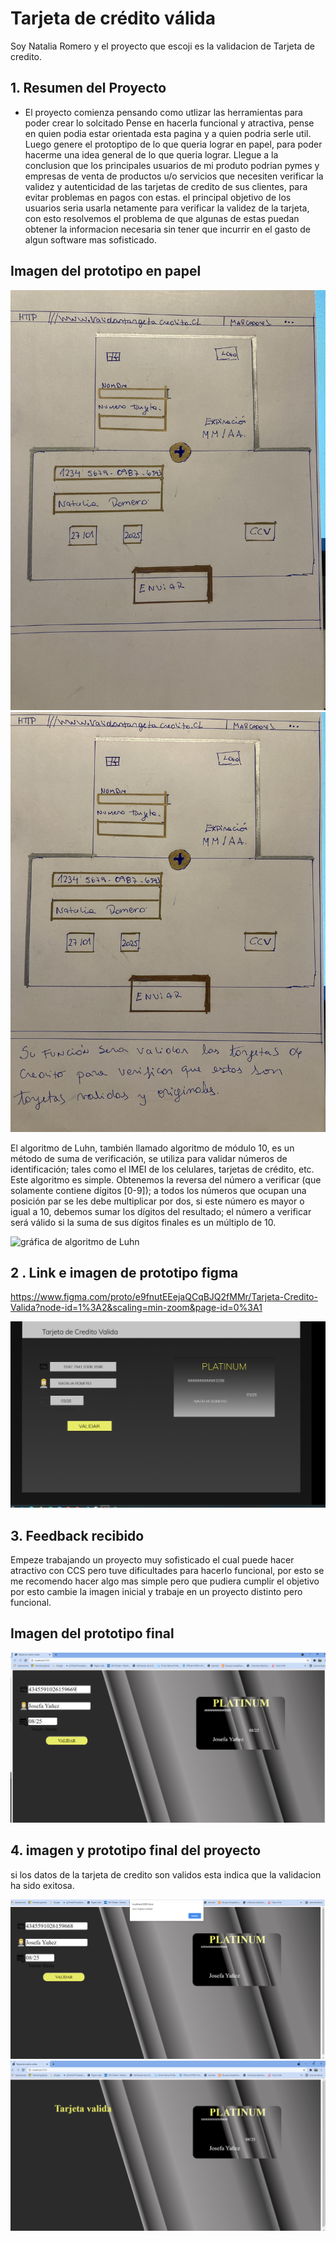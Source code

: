 # Tarjeta de crédito válida

Soy Natalia Romero y el proyecto que escoji es la validacion de Tarjeta de credito.

## 1. Resumen del Proyecto

- El proyecto comienza pensando como utlizar las herramientas para poder crear lo solcitado
Pense en hacerla funcional y atractiva, pense en quien podia estar orientada
esta pagina y a quien podria serle util. Luego genere el protoptipo de lo que queria lograr en papel, 
para poder hacerme una idea general de lo que queria lograr.
Llegue a la conclusion que los principales usuarios de mi produto podrian pymes y empresas de venta de productos
u/o servicios que necesiten verificar la validez y autenticidad de las tarjetas de credito de sus clientes, para 
evitar problemas en pagos con estas.
el principal objetivo de los usuarios seria usarla netamente para verificar la validez de la tarjeta, con esto resolvemos
el problema de que algunas de estas puedan obtener la informacion necesaria sin tener que incurrir en el gasto de 
algun software mas sofisticado.

## Imagen del prototipo en papel

![Prototipo1](https://github.com/NataliaRN/SCL017-card-validation/blob/master/Imagenes/Prototipo/Prototipo-1.png)
![prototipo2](https://github.com/NataliaRN/SCL017-card-validation/blob/master/Imagenes/Prototipo/Prototipo-2.png)



El algoritmo de Luhn, también llamado algoritmo de módulo 10, es un método de suma de verificación,
se utiliza para validar números de identificación; tales como el IMEI de los celulares, 
tarjetas de crédito, etc.
Este algoritmo es simple. Obtenemos la reversa del número a verificar (que solamente contiene
dígitos [0-9]); a todos los números que ocupan una posición par se les debe multiplicar por dos,
si este número es mayor o igual a 10, debemos sumar los dígitos del resultado; el número a verificar 
será válido si la suma de sus dígitos finales es un múltiplo de 10.

![gráfica de algoritmo de Luhn](https://www.101computing.net/wp/wp-content/uploads/Luhn-Algorithm.png)



## 2 . Link e imagen de prototipo figma

https://www.figma.com/proto/e9fnutEEejaQCqBJQ2fMMr/Tarjeta-Credito-Valida?node-id=1%3A2&scaling=min-zoom&page-id=0%3A1

![Figma](https://github.com/NataliaRN/SCL017-card-validation/blob/master/Imagenes/Prototipo-Figma-Final.png)



## 3. Feedback recibido 

Empeze trabajando un proyecto muy sofisticado el cual puede hacer atractivo con CCS pero tuve dificultades
para hacerlo funcional, por esto se me recomendo hacer algo mas simple pero que pudiera cumplir el objetivo
por esto cambie la imagen inicial y trabaje en un proyecto distinto pero funcional.



## Imagen del prototipo final

![Prototipo-Final](https://github.com/NataliaRN/SCL017-card-validation/blob/master/Imagenes/Prototipo-Final.png)


## 4. imagen y prototipo final del proyecto
si los datos de la tarjeta de credito son validos esta indica que la validacion ha sido exitosa.

![Error](https://github.com/NataliaRN/SCL017-card-validation/blob/master/Imagenes/Error.png)
![TCV](https://github.com/NataliaRN/SCL017-card-validation/blob/master/Imagenes/TC-Valida.png)











